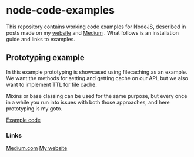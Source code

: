# node-code-examples

This repository contains working code examples for NodeJS, described in posts made on my [website](https://www.lorique.net) and [Medium](https://medium.com/@lorique) . What follows is an installation guide and links to examples.

## Prototyping example
In this example prototyping is showcased using filecaching as an example. We want the methods for setting and getting cache on our API, but we also want to implement TTL for file cache.

Mixins or base classing can be used for the same purpose, but every once in a while you run into issues with both those approaches, and here prototyping is my goto.

[Example code](examples/prototyping)

### Links

[Medium.com](#)
[My website](#)

